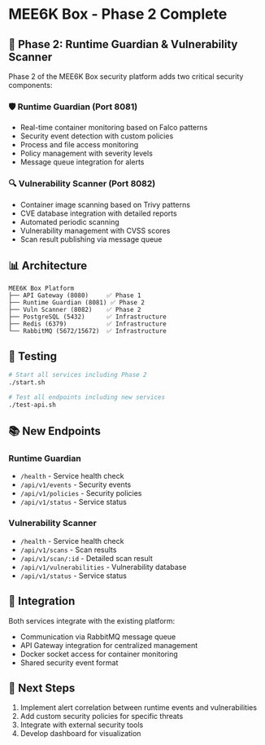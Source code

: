 # MEE6K Box - Phase 2 Complete

## 🚀 Phase 2: Runtime Guardian & Vulnerability Scanner

Phase 2 of the MEE6K Box security platform adds two critical security components:

### 🛡️ Runtime Guardian (Port 8081)
- Real-time container monitoring based on Falco patterns
- Security event detection with custom policies
- Process and file access monitoring
- Policy management with severity levels
- Message queue integration for alerts

### 🔍 Vulnerability Scanner (Port 8082)
- Container image scanning based on Trivy patterns
- CVE database integration with detailed reports
- Automated periodic scanning
- Vulnerability management with CVSS scores
- Scan result publishing via message queue

## 📊 Architecture

```
MEE6K Box Platform
├── API Gateway (8080)     ✅ Phase 1
├── Runtime Guardian (8081) ✅ Phase 2  
├── Vuln Scanner (8082)    ✅ Phase 2
├── PostgreSQL (5432)      ✅ Infrastructure
├── Redis (6379)           ✅ Infrastructure  
└── RabbitMQ (5672/15672)  ✅ Infrastructure
```

## 🧪 Testing

```bash
# Start all services including Phase 2
./start.sh

# Test all endpoints including new services
./test-api.sh
```

## 📚 New Endpoints

### Runtime Guardian
- `/health` - Service health check
- `/api/v1/events` - Security events
- `/api/v1/policies` - Security policies
- `/api/v1/status` - Service status

### Vulnerability Scanner
- `/health` - Service health check
- `/api/v1/scans` - Scan results
- `/api/v1/scan/:id` - Detailed scan result
- `/api/v1/vulnerabilities` - Vulnerability database
- `/api/v1/status` - Service status

## 🔄 Integration

Both services integrate with the existing platform:
- Communication via RabbitMQ message queue
- API Gateway integration for centralized management
- Docker socket access for container monitoring
- Shared security event format

## 🚀 Next Steps

1. Implement alert correlation between runtime events and vulnerabilities
2. Add custom security policies for specific threats
3. Integrate with external security tools
4. Develop dashboard for visualization